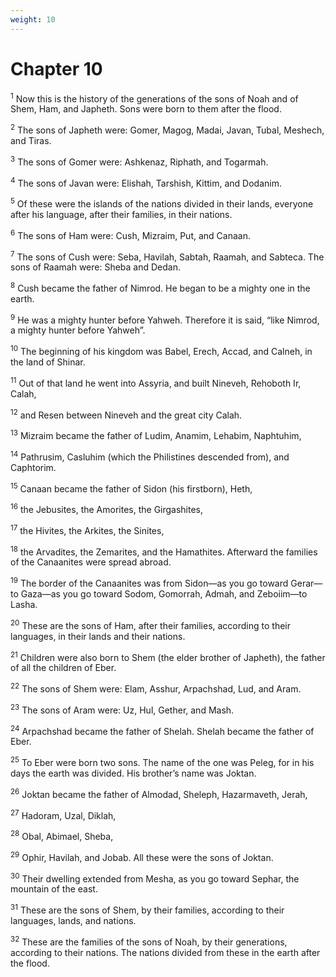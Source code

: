 ```yaml
---
weight: 10
---
```


# Chapter 10

<sup>1</sup> Now this is the history of the generations of the sons of Noah and of Shem, Ham, and Japheth. Sons were born to them after the flood. 

<sup>2</sup> The sons of Japheth were: Gomer, Magog, Madai, Javan, Tubal, Meshech, and Tiras. 

<sup>3</sup> The sons of Gomer were: Ashkenaz, Riphath, and Togarmah. 

<sup>4</sup> The sons of Javan were: Elishah, Tarshish, Kittim, and Dodanim. 

<sup>5</sup> Of these were the islands of the nations divided in their lands, everyone after his language, after their families, in their nations. 

<sup>6</sup> The sons of Ham were: Cush, Mizraim, Put, and Canaan. 

<sup>7</sup> The sons of Cush were: Seba, Havilah, Sabtah, Raamah, and Sabteca. The sons of Raamah were: Sheba and Dedan. 

<sup>8</sup> Cush became the father of Nimrod. He began to be a mighty one in the earth. 

<sup>9</sup> He was a mighty hunter before Yahweh. Therefore it is said, “like Nimrod, a mighty hunter before Yahweh”. 

<sup>10</sup> The beginning of his kingdom was Babel, Erech, Accad, and Calneh, in the land of Shinar. 

<sup>11</sup> Out of that land he went into Assyria, and built Nineveh, Rehoboth Ir, Calah, 

<sup>12</sup> and Resen between Nineveh and the great city Calah. 

<sup>13</sup> Mizraim became the father of Ludim, Anamim, Lehabim, Naphtuhim, 

<sup>14</sup> Pathrusim, Casluhim (which the Philistines descended from), and Caphtorim. 

<sup>15</sup> Canaan became the father of Sidon (his firstborn), Heth, 

<sup>16</sup> the Jebusites, the Amorites, the Girgashites, 

<sup>17</sup> the Hivites, the Arkites, the Sinites, 

<sup>18</sup> the Arvadites, the Zemarites, and the Hamathites. Afterward the families of the Canaanites were spread abroad. 

<sup>19</sup> The border of the Canaanites was from Sidon—as you go toward Gerar—to Gaza—as you go toward Sodom, Gomorrah, Admah, and Zeboiim—to Lasha. 

<sup>20</sup> These are the sons of Ham, after their families, according to their languages, in their lands and their nations. 

<sup>21</sup> Children were also born to Shem (the elder brother of Japheth), the father of all the children of Eber. 

<sup>22</sup> The sons of Shem were: Elam, Asshur, Arpachshad, Lud, and Aram. 

<sup>23</sup> The sons of Aram were: Uz, Hul, Gether, and Mash. 

<sup>24</sup> Arpachshad became the father of Shelah. Shelah became the father of Eber. 

<sup>25</sup> To Eber were born two sons. The name of the one was Peleg, for in his days the earth was divided. His brother’s name was Joktan. 

<sup>26</sup> Joktan became the father of Almodad, Sheleph, Hazarmaveth, Jerah, 

<sup>27</sup> Hadoram, Uzal, Diklah, 

<sup>28</sup> Obal, Abimael, Sheba, 

<sup>29</sup> Ophir, Havilah, and Jobab. All these were the sons of Joktan. 

<sup>30</sup> Their dwelling extended from Mesha, as you go toward Sephar, the mountain of the east. 

<sup>31</sup> These are the sons of Shem, by their families, according to their languages, lands, and nations. 

<sup>32</sup> These are the families of the sons of Noah, by their generations, according to their nations. The nations divided from these in the earth after the flood. 


